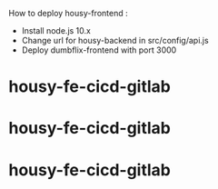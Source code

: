 How to deploy housy-frontend :

- Install node.js 10.x
- Change url for housy-backend in src/config/api.js
- Deploy dumbflix-frontend with port 3000
# housy-fe-cicd-gitlab
# housy-fe-cicd-gitlab
# housy-fe-cicd-gitlab
